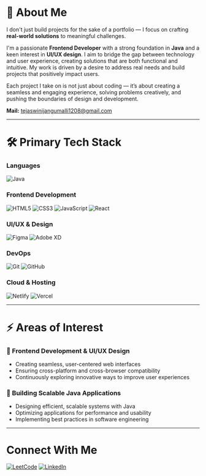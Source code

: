 # 👋 About Me

I don't just build projects for the sake of a portfolio — I focus on crafting **real-world solutions** to meaningful challenges.

I'm a passionate **Frontend Developer** with a strong foundation in **Java** and a keen interest in **UI/UX design**. I aim to bridge the gap between technology and user experience, creating solutions that are both functional and intuitive. My work is driven by a desire to address real needs and build projects that positively impact users.

Each project I take on is not just about coding — it’s about creating a seamless and engaging experience, solving problems creatively, and pushing the boundaries of design and development.

**Mail:** [tejaswinijangumalli1208@gmail.com](mailto:tejaswinijangumalli1208@gmail.com)

---

# 🛠 Primary Tech Stack

### Languages
![Java](https://img.shields.io/badge/Java-007396?style=for-the-badge&logo=java&logoColor=white)

### Frontend Development
![HTML5](https://img.shields.io/badge/HTML5-E34F26?style=for-the-badge&logo=html5&logoColor=white)
![CSS3](https://img.shields.io/badge/CSS3-1572B6?style=for-the-badge&logo=css3&logoColor=white)
![JavaScript](https://img.shields.io/badge/JavaScript-F7DF1E?style=for-the-badge&logo=javascript&logoColor=black)
![React](https://img.shields.io/badge/React-61DAFB?style=for-the-badge&logo=react&logoColor=black)

### UI/UX & Design
![Figma](https://img.shields.io/badge/Figma-F24E1E?style=for-the-badge&logo=figma&logoColor=white)
![Adobe XD](https://img.shields.io/badge/Adobe_XD-FF61F6?style=for-the-badge&logo=adobe-xd&logoColor=white)

### DevOps
![Git](https://img.shields.io/badge/Git-F05032?style=for-the-badge&logo=git&logoColor=white)
![GitHub](https://img.shields.io/badge/GitHub-181717?style=for-the-badge&logo=github&logoColor=white)

### Cloud & Hosting
![Netlify](https://img.shields.io/badge/Netlify-00C7B7?style=for-the-badge&logo=netlify&logoColor=white)
![Vercel](https://img.shields.io/badge/Vercel-000000?style=for-the-badge&logo=vercel&logoColor=white)

---

# ⚡ Areas of Interest

### 🌟 Frontend Development & UI/UX Design
- Creating seamless, user-centered web interfaces
- Ensuring cross-platform and cross-browser compatibility
- Continuously exploring innovative ways to improve user experiences

### 🌟 Building Scalable Java Applications
- Designing efficient, scalable systems with Java
- Optimizing applications for performance and usability
- Implementing best practices in software engineering

---

# Connect With Me

[![LeetCode](https://img.shields.io/badge/LeetCode-FFA116?style=for-the-badge&logo=LeetCode&logoColor=black)](https://leetcode.com/u/8cfCtIvCSs/)
[![LinkedIn](https://img.shields.io/badge/LinkedIn-0A66C2?style=for-the-badge&logo=linkedin&logoColor=white)](https://www.linkedin.com/in/tejaswini-jangumalli-118779267/)
